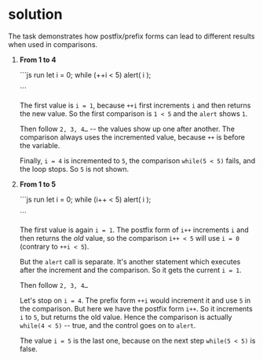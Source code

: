 # solution

The task demonstrates how postfix/prefix forms can lead to different results when used in comparisons.

1. **From 1 to 4**

   \`\`\`js run let i = 0; while \(++i &lt; 5\) alert\( i \);

   \`\`\`

   The first value is `i = 1`, because `++i` first increments `i` and then returns the new value. So the first comparison is `1 < 5` and the `alert` shows `1`.

   Then follow `2, 3, 4…` -- the values show up one after another. The comparison always uses the incremented value, because `++` is before the variable.

   Finally, `i = 4` is incremented to `5`, the comparison `while(5 < 5)` fails, and the loop stops. So `5` is not shown.

2. **From 1 to 5**

   \`\`\`js run let i = 0; while \(i++ &lt; 5\) alert\( i \);

   \`\`\`

   The first value is again `i = 1`. The postfix form of `i++` increments `i` and then returns the _old_ value, so the comparison `i++ < 5` will use `i = 0` \(contrary to `++i < 5`\).

   But the `alert` call is separate. It's another statement which executes after the increment and the comparison. So it gets the current `i = 1`.

   Then follow `2, 3, 4…`

   Let's stop on `i = 4`. The prefix form `++i` would increment it and use `5` in the comparison. But here we have the postfix form `i++`. So it increments `i` to `5`, but returns the old value. Hence the comparison is actually `while(4 < 5)` -- true, and the control goes on to `alert`.

   The value `i = 5` is the last one, because on the next step `while(5 < 5)` is false.

